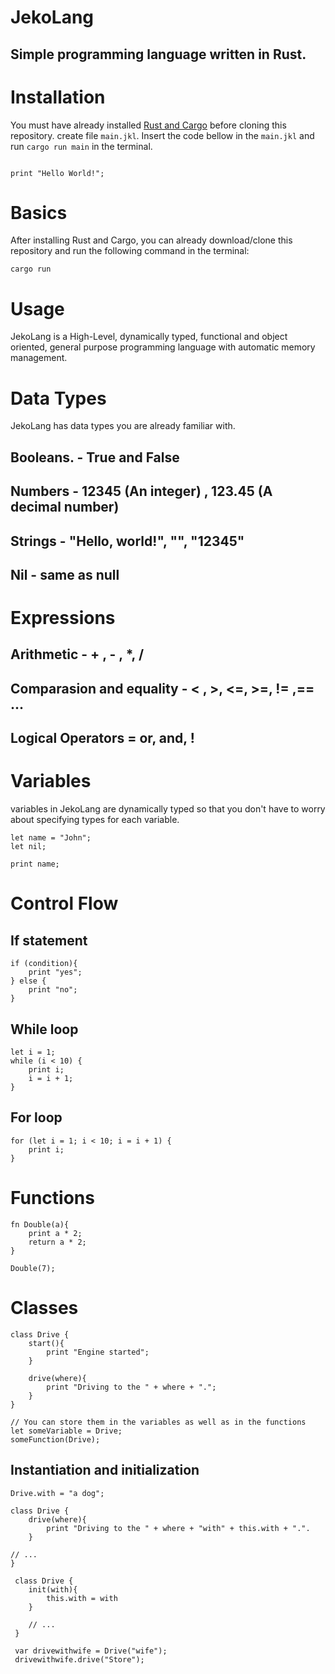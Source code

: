 # JekoLang

## Simple programming language written in Rust.

# Installation

You must have already installed [Rust and Cargo](https://doc.rust-lang.org/cargo/getting-started/installation.html) before cloning this repository.
create file `main.jkl`. Insert the code bellow in the `main.jkl` and run `cargo run main` in the terminal.
```

print "Hello World!";

```

# Basics

After installing Rust and Cargo, you can already download/clone this repository and run the following command in the terminal:

```
cargo run
```

# Usage

JekoLang is a High-Level, dynamically typed, functional and object oriented, general purpose programming language with automatic memory management.

# Data Types

JekoLang has data types you are already familiar with.

## Booleans. - True and False

## Numbers - 12345 (An integer) , 123.45 (A decimal number)

## Strings - "Hello, world!", "", "12345"

## Nil - same as null

# Expressions

## Arithmetic - + , - , \*, /

## Comparasion and equality - < , >, <=, >=, != ,== ...

## Logical Operators = or, and, !

# Variables

variables in JekoLang are dynamically typed so that you don't have to worry about specifying types for each variable.

```
let name = "John";
let nil;

print name;
```

# Control Flow

## If statement

```
if (condition){
    print "yes";
} else {
    print "no";
}
```

## While loop

```
let i = 1;
while (i < 10) {
    print i;
    i = i + 1;
}
```

## For loop

```
for (let i = 1; i < 10; i = i + 1) {
    print i;
}
```

# Functions
```
fn Double(a){
    print a * 2;
    return a * 2;
}

Double(7);
```

# Classes

```
class Drive {
    start(){
        print "Engine started";
    }

    drive(where){
        print "Driving to the " + where + ".";
    }
}

// You can store them in the variables as well as in the functions
let someVariable = Drive;
someFunction(Drive);
```

## Instantiation and initialization

```
Drive.with = "a dog";

class Drive {
    drive(where){
        print "Driving to the " + where + "with" + this.with + ".".
    }

// ...
}
```

```
 class Drive {
    init(with){
        this.with = with
    }

    // ...
 }

 var drivewithwife = Drive("wife");
 drivewithwife.drive("Store");
```
